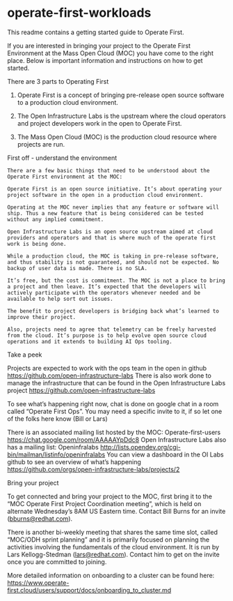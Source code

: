 # operate-first-workloads

This readme contains a getting started guide to Operate First.

If you are interested in bringing your project to the Operate First Environment at the Mass Open Cloud (MOC) you have come to the right place. Below is important information and instructions on how to get started.

There are 3 parts to Operating First

1. Operate First is a concept of bringing pre-release open source software to a production cloud environment.

2. The Open Infrastructure Labs is the upstream where the cloud operators and project developers work in the open to Operate First.

3. The Mass Open Cloud (MOC) is the production cloud resource where projects are run.

First off - understand the environment

    There are a few basic things that need to be understood about the Operate First environment at the MOC:

    Operate First is an open source initiative. It’s about operating your project software in the open in a production cloud environment.

    Operating at the MOC never implies that any feature or software will ship. Thus a new feature that is being considered can be tested without any implied commitment.

    Open Infrastructure Labs is an open source upstream aimed at cloud providers and operators and that is where much of the operate first work is being done. 

    While a production cloud, the MOC is taking in pre-release software, and thus stability is not guaranteed, and should not be expected. No backup of user data is made. There is no SLA.

    It’s free, but the cost is commitment. The MOC is not a place to bring a project and then leave. It’s expected that the developers will actively participate with the operators whenever needed and be available to help sort out issues.

    The benefit to project developers is bridging back what’s learned to improve their project. 

    Also, projects need to agree that telemetry can be freely harvested from the cloud. It’s purpose is to help evolve open source cloud operations and it extends to building AI Ops tooling.

Take a peek

Projects are expected to work with the ops team in the open in github https://github.com/open-infrastructure-labs
There is also work done to manage the infrastructure that can be found in the Open Infrastructure Labs project https://github.com/open-infrastructure-labs

To see what’s happening right now, chat is done on google chat in a room called “Operate First Ops”. 
You may need a specific invite to it, if so let one of the folks here know (Bill or Lars)  

There is an associated mailing list hosted by the MOC: Operate-first-users https://chat.google.com/room/AAAAAYpDdc8
Open Infrastructure Labs also has a mailing list: Openinfralabs http://lists.opendev.org/cgi-bin/mailman/listinfo/openinfralabs
You can view a dashboard in the OI Labs github to see an overview of what’s happening https://github.com/orgs/open-infrastructure-labs/projects/2


Bring your project

To get connected and bring your project to the MOC, first bring it to the “MOC Operate First Project Coordination meeting”, which is held on alternate Wednesday’s 8AM US Eastern time. Contact Bill Burns for an invite (bburns@redhat.com).

There is another bi-weekly meeting that shares the same time slot, called “MOC/ODH sprint planning” and it is primarily focused on planning the activities involving the fundamentals of the cloud environment. It is run by Lars Kellogg-Stedman (lars@redhat.com). Contact him to get on the invite once you are committed to joining.

More detailed information on onboarding to a cluster can be found here: https://www.operate-first.cloud/users/support/docs/onboarding_to_cluster.md

